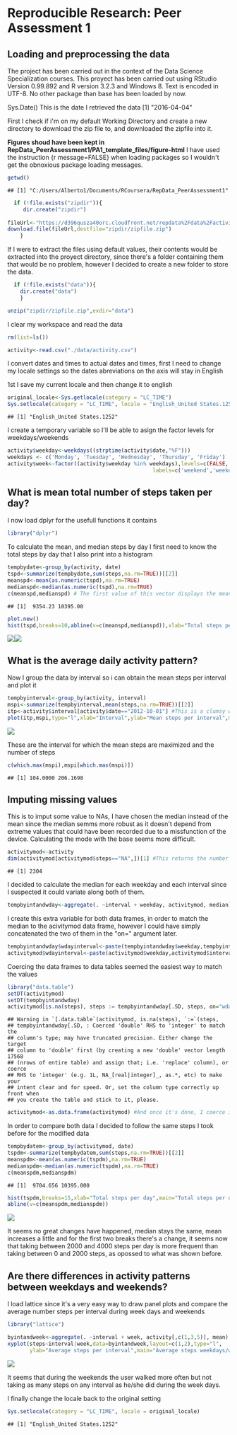 # Reproducible Research: Peer Assessment 1


## Loading and preprocessing the data

The project has been carried out in the context of the Data Science Specialization courses. This proyect has been carried out using RStudio Version  0.99.892 and R version 3.2.3 and Windows 8. Text is encoded in UTF-8. No other package than base has been loaded by now.

Sys.Date()
This is the date I retrieved the data [1] "2016-04-04"

First I check if i'm on my default Working Directory and create a new directory to download the zip file to, and downloaded the zipfile into it.

**Figures shoud have been kept in RepData\_PeerAssessment1/PA1\_template_files/figure-html**
I have used the instruction {r message=FALSE} when loading packages so I wouldn't get the obnoxious package loading messages.


```r
getwd()
```

```
## [1] "C:/Users/Alberto1/Documents/RCoursera/RepData_PeerAssessment1"
```

```r
  if (!file.exists("zipdir")){
     dir.create("zipdir")
    
fileUrl<-"https://d396qusza40orc.cloudfront.net/repdata%2Fdata%2Factivity.zip"
download.file(fileUrl,destfile="zipdir/zipfile.zip")
    }
```



If I were to extract the files using default values, their contents would be extracted into the proyect  directory, since there's a folder containing them that would be no problem, however I decided to create a new folder to store the data.


```r
  if (!file.exists("data")){
    dir.create("data")
    }

unzip("zipdir/zipfile.zip",exdir="data")
```


I clear my workspace and read the data

```r
rm(list=ls())

activity<-read.csv("./data/activity.csv")
```


I convert dates and times to actual dates and times, first I need to change my locale settings so the dates abreviations on the axis will stay in English

1st I save my current locale and then change it to english


```r
original_locale<-Sys.getlocale(category = "LC_TIME")
Sys.setlocale(category = "LC_TIME", locale = "English_United States.1252")
```

```
## [1] "English_United States.1252"
```


I create a temporary variable so I'll be able to asign the factor levels for weekdays/weekends


```r
activity$weekday<-weekdays((strptime(activity$date,"%F")))
weekdays <- c('Monday', 'Tuesday', 'Wednesday', 'Thursday', 'Friday')
activity$week<-factor((activity$weekday %in% weekdays),levels=c(FALSE, TRUE),
                                              labels=c('weekend','weekday'))
```


## What is mean total number of steps taken per day?

I now load dplyr for the usefull functions it contains

  

```r
library("dplyr")
```

To calculate the mean, and median steps by day I first need to know the total steps by day that I also print into a histogram


```r
tempbydate<-group_by(activity, date)
tspd<-summarize(tempbydate,sum(steps,na.rm=TRUE))[[2]]
meanspd<-mean(as.numeric(tspd),na.rm=TRUE)
medianspd<-median(as.numeric(tspd),na.rm=TRUE)
c(meanspd,medianspd) # The first value of this vector displays the mean
```

```
## [1]  9354.23 10395.00
```


```r
plot.new()
hist(tspd,breaks=10,abline(v=c(meanspd,medianspd)),xlab="Total steps per day",main="Total steps per day")
```

![](PA1_template_files/figure-html/unnamed-chunk-8-1.png)![](PA1_template_files/figure-html/unnamed-chunk-8-2.png)



## What is the average daily activity pattern?

Now I group the data by interval so i can obtain the mean steps per interval and plot it 


```r
tempbyinterval<-group_by(activity, interval)
mspi<-summarize(tempbyinterval,mean(steps,na.rm=TRUE))[[2]]
itp<-activity$interval[activity$date=="2012-10-01"] #This is a clumsy way to get one interval
plot(itp,mspi,type="l",xlab="Interval",ylab="Mean steps per interval",main="Mean steps per interval")
```

![](PA1_template_files/figure-html/unnamed-chunk-9-1.png)


These are the interval for which the mean steps are maximized and the number of steps

```r
c(which.max(mspi),mspi[which.max(mspi)])
```

```
## [1] 104.0000 206.1698
```


## Imputing missing values

This is to imput some value to NAs, I have chosen the median instead of the mean since the median semms more robust as it doesn't depend from extreme values that could have been recorded due to a missfunction of the device. Calculating the mode with the base seems more difficult.


```r
activitymod<-activity
dim(activitymod[activitymod$steps=="NA",])[1] #This returns the number of NA values within the data
```

```
## [1] 2304
```


I decided to calculate the median for each weekday and each interval since I suspected it could variate along both of them.


```r
tempbyintandwday<-aggregate(. ~interval + weekday, activitymod, median)[,1:3] 
```


I create this extra variable for both data frames, in order to match the median to the acivitymod data frame, however I could have simply concatenated the two of them in the "on=" argument later.


```r
tempbyintandwday$wdayinterval<-paste(tempbyintandwday$weekday,tempbyintandwday$interval,sep="")
activitymod$wdayinterval<-paste(activitymod$weekday,activitymod$interval,sep="")
```


Coercing the data frames to data tables seemed the easiest way to match the values


```r
library("data.table")
setDT(activitymod)
setDT(tempbyintandwday)
activitymod[is.na(steps), steps := tempbyintandwday[.SD, steps, on="wdayinterval"]]
```

```
## Warning in `[.data.table`(activitymod, is.na(steps), `:=`(steps,
## tempbyintandwday[.SD, : Coerced 'double' RHS to 'integer' to match the
## column's type; may have truncated precision. Either change the target
## column to 'double' first (by creating a new 'double' vector length 17568
## (nrows of entire table) and assign that; i.e. 'replace' column), or coerce
## RHS to 'integer' (e.g. 1L, NA_[real|integer]_, as.*, etc) to make your
## intent clear and for speed. Or, set the column type correctly up front when
## you create the table and stick to it, please.
```

```r
activitymod<-as.data.frame(activitymod) #And once it's done, I coerce it back to a data frame
```


In order to compare both data I decided to follow the same steps I took before for the modified data


```r
tempbydatem<-group_by(activitymod, date)
tspdm<-summarize(tempbydatem,sum(steps,na.rm=TRUE))[[2]]
meanspdm<-mean(as.numeric(tspdm),na.rm=TRUE)
medianspdm<-median(as.numeric(tspdm),na.rm=TRUE)
c(meanspdm,medianspdm)
```

```
## [1]  9704.656 10395.000
```


```r
hist(tspdm,breaks=15,xlab="Total steps per day",main="Total steps per day (modified data)")
abline(v=c(meanspdm,medianspdm))
```

![](PA1_template_files/figure-html/unnamed-chunk-16-1.png)


It seems no great changes have happened, median stays the same, mean increases a little and for the first two breaks there's a change, it seems now that taking between 2000 and 4000 steps per day is more frequent than taking between 0 and 2000 steps, as opossed to what was shown before.

## Are there differences in activity patterns between weekdays and weekends?

I load lattice since it's a very easy way to draw panel plots and compare the average number steps per  interval during week days and weekends


```r
library("lattice")

byintandweek<-aggregate(. ~interval + week, activity[,c(1,3,5)], mean)
xyplot(steps~interval|week,data=byintandweek,layout=c(1,2),type="l",
       ylab="Average steps per interval",main="Average steps weekdays/weekends")
```

![](PA1_template_files/figure-html/unnamed-chunk-17-1.png)


It seems that during the weekends the user walked more often but not taking as many steps on any interval as he/she did during the week days.

I finally change the locale back to the original setting

```r
Sys.setlocale(category = "LC_TIME", locale = original_locale)
```

```
## [1] "English_United States.1252"
```

